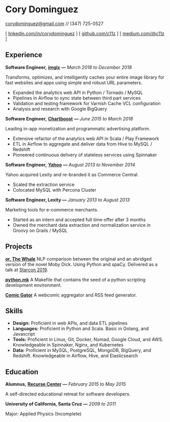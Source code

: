 # Cory Dominguez
corydominguez@gmail.com // (347) 725-0527

[ [linkedin.com/in/corydominguez](https://www.linkedin.com/in/corydominguez) ] [ [github.com/c11z](https://github.com/c11z) ] [ [medium.com/@c11z](https://medium.com/@c11z) ]

## Experience

**Software Engineer,** [**imgix**](https://www.imgix.com/) **—** *March 2018 to December 2018*

Transforms, optimizes, and intelligently caches your entire image library for fast websites and apps using simple and robust URL parameters.

- Expanded the analytics web API in Python / Tornado / MySQL
- Pipelines in Airflow to sync state between third part services 
- Validation and testing framework for Varnish Cache VCL configuration
- Analysis and research with Google BigQuery

**Software Engineer,** [**Chartboost**](https://chartboost.com) **—** *June 2015 to March 2018*

Leading in-app monetization and programmatic advertising platform.

- Extensive refactor of the analytics web API in Scala / Play Framework
- ETL in Airflow to aggregate and deliver data from Hive to MySQL / Redshift
- Pioneered continuous delivery of stateless services using Spinnaker

**Software Engineer,** [**Yahoo**](https://commercecentral.luminate.com/) **—** *August 2013 to November 2014*

Yahoo acquired Lexity and re-branded it as Commerce Central. 

- Scaled the extraction service
- Colocated MySQL with Percona Cluster

**Software Engineer, Lexity —** *January 2013 to August 2013*

Marketing tools for e-commerce merchants.

- Started as an intern and accepted full time offer after 3 months
- Owned the merchant data extraction and normalization service in Groovy on Grails / MySQL
## Projects

[**or, The Whale**](https://github.com/c11z/or-the-whale)
NLP comparison between the original and an abridged version of the novel Moby Dick. Using Python and spaCy. Delivered as a talk at [Starcon 2019](https://starcon.io/talks/#or-the-whale). 

[**python.mk**](https://github.com/c11z/python-mk)
A Makefile that contains the seed of a python scripting development environment.

[**Comic Gator**](https://github.com/c11z/comicgator)
A webcomic aggregator and RSS feed generator.

## Skills
- **Design:** Proficient in web APIs, and data ETL pipelines
- **Languages:** Proficient in Python and Scala. Basic in Golang, and Javascript
- **Tools:** Proficient in Linux, Git, Docker, Nomad, Google Cloud, and AWS. Knowledgeable in Spinnaker, Nginx, and Kubernetes
- **Data:** Proficient in MySQL, PostgreSQL, MongoDB, BigQuery, and Redshift. Knowledgeable in Airflow, Hive, and Elasticsearch
## Education

**Alumnus,** [**Recurse Center**](https://recurse.com) **—** *February 2015 to May 2015*

A self-directed educational retreat for software developers.

**University of California, Santa Cruz —** *2009 to 2011* 

Major: Applied Physics (Incomplete)

